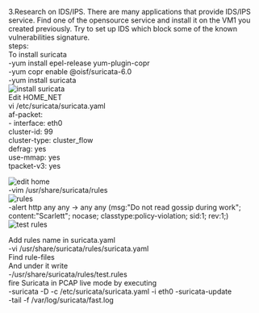 3.Research on IDS/IPS. There are many applications that provide IDS/IPS service. Find one of the opensource service and install it on the VM1 you created previously. Try to set up IDS which block some of the known vulnerabilities signature.<br/>
steps:<br/>
To install suricata <br/>
-yum install epel-release yum-plugin-copr<br/>
-yum copr enable @oisf/suricata-6.0<br/>
-yum install suricata<br/>
![install suricata](https://user-images.githubusercontent.com/53372486/140675181-ee3c84c4-5b69-4395-ab94-757f2d71a6d5.png)<br/>
Edit HOME_NET<br/>
vi /etc/suricata/suricata.yaml<br/>
af-packet:<br/>
    - interface: eth0<br/>
      cluster-id: 99<br/>
      cluster-type: cluster_flow<br/>
      defrag: yes<br/>
      use-mmap: yes<br/>
      tpacket-v3: yes<br/>

![edit home](https://user-images.githubusercontent.com/53372486/140676867-827df825-646f-4511-bf14-45cd1ad1985a.png)<br/>
-vim /usr/share/suricata/rules<br/>
![rules](https://user-images.githubusercontent.com/53372486/140677631-73318c49-90de-40e5-903c-2eafbd1487c6.png)<br/>
-alert http any any -> any any (msg:"Do not read gossip during work";<br/>
content:"Scarlett"; nocase; classtype:policy-violation; sid:1; rev:1;)<br/>
![test rules](https://user-images.githubusercontent.com/53372486/140677598-72da3dc4-91a1-49c2-8b25-061971e3d373.png)<br/>

Add rules name in suricata.yaml<br/>
-vi /usr/share/suricata/rules/suricata.yaml<br/>
Find rule-files<br/>
And under it write <br/>
-/usr/share/suricata/rules/test.rules<br/>
fire Suricata in PCAP live mode by executing<br/>
-suricata -D -c /etc/suricata/suricata.yaml -i eth0
-suricata-update<br/>
-tail -f /var/log/suricata/fast.log<br/>